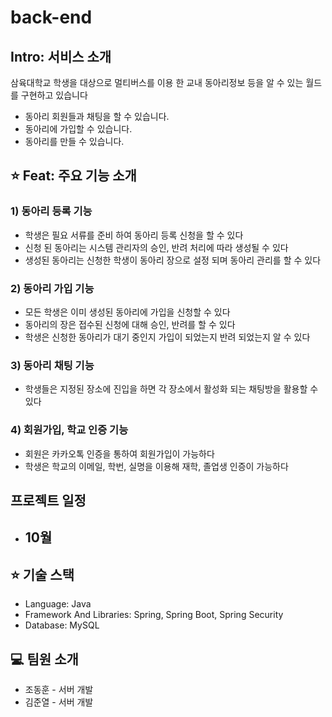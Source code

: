 # back-end

## Intro: 서비스 소개

삼육대학교 학생을 대상으로 멀티버스를 이용 한 교내 동아리정보 등을 알 수 있는 월드를 구현하고 있습니다

- 동아리 회원들과 채팅을 할 수 있습니다.
- 동아리에 가입할 수 있습니다.
- 동아리를 만들 수 있습니다.

## ⭐️ Feat: 주요 기능 소개

### 1) 동아리 등록 기능

- 학생은 필요 서류를 준비 하여 동아리 등록 신청을 할 수 있다
- 신청 된 동아리는 시스템 관리자의 승인, 반려 처리에 따라 생성될 수 있다
- 생성된 동아리는 신청한 학생이 동아리 장으로 설정 되며 동아리 관리를 할 수 있다

### 2) 동아리 가입 기능

- 모든 학생은 이미 생성된 동아리에 가입을 신청할 수 있다
- 동아리의 장은 접수된 신청에 대해 승인, 반려를 할 수 있다
- 학생은 신청한 동아리가 대기 중인지 가입이 되었는지 반려 되었는지 알 수 있다

### 3) 동아리 채팅 기능

- 학생들은 지정된 장소에 진입을 하면 각 장소에서 활성화 되는 채팅방을 활용할 수 있다

### 4)  회원가입, 학교 인증 기능

- 회원은 카카오톡 인증을 통하여 회원가입이 가능하다
- 학생은 학교의 이메일, 학번, 실명을 이용해 재학, 졸업생 인증이 가능하다

## 프로젝트 일정

- 10월
    - 

## ⭐️ 기술 스택

- Language: Java
- Framework And Libraries: Spring, Spring Boot, Spring Security
- Database: MySQL

## 💻 팀원 소개

- 조동훈 - 서버 개발
- 김준열 - 서버 개발
